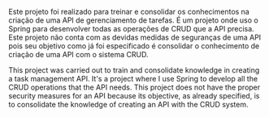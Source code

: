 Este projeto foi realizado para treinar e consolidar os conhecimentos na criação de uma API de gerenciamento de tarefas.
É um projeto onde uso o Spring para desenvolver todas as operações de CRUD que a API precisa. 
Este projeto não conta com as devidas medidas de seguranças de uma API pois seu objetivo como já foi especificado é consolidar o conhecimento de criação de uma API com o sistema CRUD.

This project was carried out to train and consolidate knowledge in creating a task management API.
It's a project where I use Spring to develop all the CRUD operations that the API needs.
This project does not have the proper security measures for an API because its objective, as already specified, is to consolidate the knowledge of creating an API with the CRUD system.
